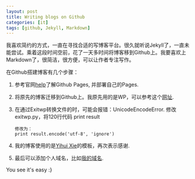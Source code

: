```yaml
---
layout: post
title: Writing blogs on Github
categories: [it]
tags: [github, Jekyll, Markdown]
---
```


我喜欢简约的方式，一直在寻找合适的写博客平台。很久就听说Jekyll了，一直未能尝试。乘着这段时间空前，花了一天多时间将博客移到Github上。我要喜欢上Markdown了，很简洁，很方便，可以让作者专注写作。

在Github搭建博客有几个步骤：

1.	参考官网[help](https://help.github.com/categories/20/articles)了解Github Pages, 并部署自己的Pages.

2.	将原先的博客迁移到Github上。我原先用的是WP，可以参考这个[网址](http://johnnycode.com/2012/07/10/how-to-migrate-from-wordpress-to-jekyll-running-on-github/).

3.	在通过Exitwp转换文件的时，可能会报错：UnicodeEncodeError. 修改 exitwp.py，将120行代码
		print result
		
		修改为：
		print result.encode('utf-8', 'ignore')

4.	我的博客使用的是[Yihui Xie](http://yihui.name/)的模板，再次表示感谢.

5.	最后可以添加个人域名，比如[我的域名](http://allanl.com).

You see it's easy :}